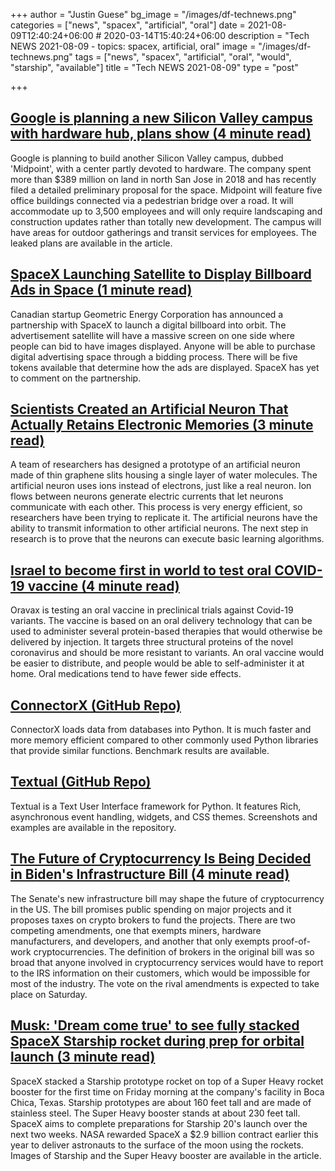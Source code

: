 +++
author = "Justin Guese"
bg_image = "/images/df-technews.png"
categories = ["news", "spacex", "artificial", "oral"]
date = 2021-08-09T12:40:24+06:00 # 2020-03-14T15:40:24+06:00
description = "Tech NEWS 2021-08-09 - topics: spacex, artificial, oral"
image = "/images/df-technews.png"
tags = ["news", "spacex", "artificial", "oral", "would", "starship", "available"]
title = "Tech NEWS 2021-08-09"
type = "post"

+++

## [Google is planning a new Silicon Valley campus with hardware hub, plans show (4 minute read)](https://www.cnbc.com/2021/08/06/google-planning-silicon-valley-campus-hardware-lab.html)

Google is planning to build another Silicon Valley campus, dubbed 'Midpoint', with a center partly devoted to hardware. The company spent more than $389 million on land in north San Jose in 2018 and has recently filed a detailed preliminary proposal for the space. Midpoint will feature five office buildings connected via a pedestrian bridge over a road. It will accommodate up to 3,500 employees and will only require landscaping and construction updates rather than totally new development. The campus will have areas for outdoor gatherings and transit services for employees. The leaked plans are available in the article.

## [SpaceX Launching Satellite to Display Billboard Ads in Space (1 minute read)](https://futurism.com/the-byte/spacex-billboard-ads-space)

Canadian startup Geometric Energy Corporation has announced a partnership with SpaceX to launch a digital billboard into orbit. The advertisement satellite will have a massive screen on one side where people can bid to have images displayed. Anyone will be able to purchase digital advertising space through a bidding process. There will be five tokens available that determine how the ads are displayed. SpaceX has yet to comment on the partnership.

## [Scientists Created an Artificial Neuron That Actually Retains Electronic Memories (3 minute read)](https://interestingengineering.com/artificial-neuron-retains-electronic-memories)

A team of researchers has designed a prototype of an artificial neuron made of thin graphene slits housing a single layer of water molecules. The artificial neuron uses ions instead of electrons, just like a real neuron. Ion flows between neurons generate electric currents that let neurons communicate with each other. This process is very energy efficient, so researchers have been trying to replicate it. The artificial neurons have the ability to transmit information to other artificial neurons. The next step in research is to prove that the neurons can execute basic learning algorithms.

## [Israel to become first in world to test oral COVID-19 vaccine (4 minute read)](https://www.jpost.com/health-science/israel-to-become-first-in-world-to-test-oral-covid-19-vaccine-674563)

Oravax is testing an oral vaccine in preclinical trials against Covid-19 variants. The vaccine is based on an oral delivery technology that can be used to administer several protein-based therapies that would otherwise be delivered by injection. It targets three structural proteins of the novel coronavirus and should be more resistant to variants. An oral vaccine would be easier to distribute, and people would be able to self-administer it at home. Oral medications tend to have fewer side effects.

## [ConnectorX (GitHub Repo)](https://github.com/sfu-db/connector-x)

ConnectorX loads data from databases into Python. It is much faster and more memory efficient compared to other commonly used Python libraries that provide similar functions. Benchmark results are available.

## [Textual (GitHub Repo)](https://github.com/willmcgugan/textual)

Textual is a Text User Interface framework for Python. It features Rich, asynchronous event handling, widgets, and CSS themes. Screenshots and examples are available in the repository.

## [The Future of Cryptocurrency Is Being Decided in Biden's Infrastructure Bill (4 minute read)](https://www.vice.com/en/article/bvzbmw/the-future-of-cryptocurrency-is-being-decided-in-bidens-infrastructure-bill)

The Senate's new infrastructure bill may shape the future of cryptocurrency in the US. The bill promises public spending on major projects and it proposes taxes on crypto brokers to fund the projects. There are two competing amendments, one that exempts miners, hardware manufacturers, and developers, and another that only exempts proof-of-work cryptocurrencies. The definition of brokers in the original bill was so broad that anyone involved in cryptocurrency services would have to report to the IRS information on their customers, which would be impossible for most of the industry. The vote on the rival amendments is expected to take place on Saturday.

## [Musk: 'Dream come true' to see fully stacked SpaceX Starship rocket during prep for orbital launch (3 minute read)](https://www.cnbc.com/2021/08/06/elon-musk-spacex-starship-fully-stacked-is-dream-come-true.html)

SpaceX stacked a Starship prototype rocket on top of a Super Heavy rocket booster for the first time on Friday morning at the company's facility in Boca Chica, Texas. Starship prototypes are about 160 feet tall and are made of stainless steel. The Super Heavy booster stands at about 230 feet tall. SpaceX aims to complete preparations for Starship 20's launch over the next two weeks. NASA rewarded SpaceX a $2.9 billion contract earlier this year to deliver astronauts to the surface of the moon using the rockets. Images of Starship and the Super Heavy booster are available in the article.

